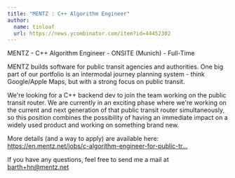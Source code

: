 ```yaml
---
title: "MENTZ : C++ Algorithm Engineer"
author:
  name: tinloaf
  url: https://news.ycombinator.com/item?id=44452302
---
```


<JobNavigation />

MENTZ - C++ Algorithm Engineer - ONSITE (Munich) - Full-Time

MENTZ builds software for public transit agencies and authorities. One big part of our portfolio is an intermodal journey planning system - think Google&#x2F;Apple Maps, but with a strong focus on public transit.

We&#x27;re looking for a C++ backend dev to join the team working on the public transit router. We are currently in an exciting phase where we&#x27;re working on the current and next generation of that public transit router simultaneously, so this position combines the possibility of having an immediate impact on a widely used product and working on something brand new.

More details (and a way to apply) are available here: <a href="https:&#x2F;&#x2F;en.mentz.net&#x2F;jobs&#x2F;c-algorithm-engineer-for-public-transitrouting-m-w-d&#x2F;" rel="nofollow">https:&#x2F;&#x2F;en.mentz.net&#x2F;jobs&#x2F;c-algorithm-engineer-for-public-tr...</a>

If you have any questions, feel free to send me a mail at barth+hn@mentz.net
<JobApplication />
